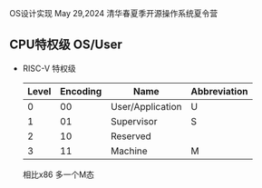 OS设计实现
May 29,2024
清华春夏季开源操作系统夏令营

## CPU特权级 OS/User

- RISC-V 特权级

  | Level | Encoding | Name             | Abbreviation |
  | ----- | -------- | ---------------- | ------------ |
  | 0     | 00       | User/Application | U            |
  | 1     | 01       | Supervisor       | S            |
  | 2     | 10       | Reserved         |              |
  | 3     | 11       | Machine          | M            |

  相比x86 多一个M态
